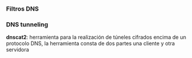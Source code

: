 ### Filtros DNS

### DNS tunneling
**dnscat2**: herramienta para la realización de túneles cifrados encima de un protocolo DNS, la herramienta consta de dos partes una cliente y otra servidora
